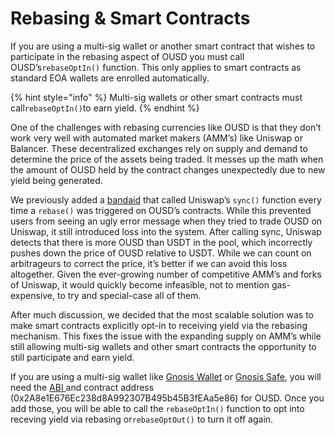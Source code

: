 # Rebasing & Smart Contracts

If you are using a multi-sig wallet or another smart contract that wishes to participate in the rebasing aspect of OUSD you must call OUSD’s`rebaseOptIn()` function. This only applies to smart contracts as standard EOA wallets are enrolled automatically.

{% hint style="info" %}
Multi-sig wallets or other smart contracts must call`rebaseOptIn()`to earn yield.
{% endhint %}

One of the challenges with rebasing currencies like OUSD is that they don’t work very well with automated market makers \(AMM’s\) like Uniswap or Balancer. These decentralized exchanges rely on supply and demand to determine the price of the assets being traded. It messes up the math when the amount of OUSD held by the contract changes unexpectedly due to new yield being generated. 

We previously added a [bandaid](https://medium.com/originprotocol/upgrades-to-the-ousd-smart-contracts-deliver-higher-yield-and-better-uniswap-support-aa592e51d3f2) that called Uniswap’s `sync()` function every time a `rebase()` was triggered on OUSD’s contracts. While this prevented users from seeing an ugly error message when they tried to trade OUSD on Uniswap, it still introduced loss into the system. After calling sync, Uniswap detects that there is more OUSD than USDT in the pool, which incorrectly pushes down the price of OUSD relative to USDT. While we can count on arbitrageurs to correct the price, it’s better if we can avoid this loss altogether. Given the ever-growing number of competitive AMM’s and forks of Uniswap, it would quickly become infeasible, not to mention gas-expensive, to try and special-case all of them.

After much discussion, we decided that the most scalable solution was to make smart contracts explicitly opt-in to receiving yield via the rebasing mechanism. This fixes the issue with the expanding supply on AMM’s while still allowing multi-sig wallets and other smart contracts the opportunity to still participate and earn yield.

If you are using a multi-sig wallet like [Gnosis Wallet](https://github.com/gnosis/MultiSigWallet) or [Gnosis Safe](https://gnosis-safe.io/), you will need the [ABI ](https://api.etherscan.io/api?module=contract&action=getabi&address=0x2A8e1E676Ec238d8A992307B495b45B3fEAa5e86)and contract address \(0x2A8e1E676Ec238d8A992307B495b45B3fEAa5e86\) for OUSD. Once you add those, you will be able to call the `rebaseOptIn()` function to opt into receving yield via rebasing or`rebaseOptOut()` to turn it off again.

